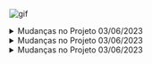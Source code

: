 ![gif](public/gif.gif)

<details>
  <summary>Mudanças no Projeto 03/06/2023</summary>


## Arquivos Deletados
- `app/Http/Controllers/CurrencyApiServiceController.php`
- `public/vendor/adminlte/dist/css/adminlte.css`
- `resources/views/pages.blade.php`

## Novos Arquivos
- `app/Http/Controllers/DatalogController.php`
- `app/Http/Controllers/EquipamentoController.php`
- `app/Http/Controllers/LogeventController.php`
- `app/Http/Controllers/PainelconfController.php`
- `app/Http/Controllers/VisaoGeralController.php`
- `app/Models/Datalog.php`
- `app/Models/Equipamentos.php`
- `app/Models/Logevent.php`
- `public/css/table.css`
- `public/js/table.js`
- `public/loading.gif`
- `resources/css/admin_custom.css`
- `resources/views/nav/datalogs.blade.php`
- `resources/views/nav/equipamentos.blade.php`
- `resources/views/nav/logevents.blade.php`
- `resources/views/nav/painelconf.blade.php`
- `resources/views/nav/visaogeral.blade.php`

## Arquivos Modificados
- `composer.lock`
- `config/adminlte.php`
- `package-lock.json`
- `package.json`
- `public/vendor/adminlte/dist/css/adminlte.min.css`
- `resources/views/home.blade.php`
- `routes/web.php`
</details>

<details>
  <summary>Mudanças no Projeto 03/06/2023</summary>

# Mudanças no Projeto 03/06/2023

- `README.md`
- `app/Console/Kernel.php`
- `app/Http/Controllers/VisaoGeralController.php`
- `public/vendor/adminlte/dist/css/adminlte.css.map`
- `public/vendor/adminlte/dist/css/adminlte.min.css.map`
- `resources/views/nav/equipamentos.blade.php`
- `resources/views/nav/visaogeral.blade.php`
- `routes/web.php`    

## A função schedule é responsável por agendar e executar o ping em uma lista de equipamentos a cada três minutos. 

O código a seguir mostra o agendamento de verificação de ping em intervalos de três minutos.
```php 
protected function schedule(Schedule $schedule): void
{
    $schedule->call(function () {
        $equipamentos = Equipamentos::all();

        foreach ($equipamentos as $equipamento) {
            $ip = $equipamento->ip;

            // Executa o comando de ping
            $pingOutput = [];
            $pingResult = -1;
            exec("ping -c 1 $ip", $pingOutput, $pingResult);

            \Log::info('Ping Output: ' . implode(PHP_EOL, $pingOutput));

            // Verifica o resultado do ping
            $comunicando = false;
            foreach ($pingOutput as $outputLine) {
                if (strpos($outputLine, 'Recebidos = 4') !== false) {
                    $comunicando = true;
                    break;
                }
            }

            // Atualiza o status do equipamento no banco de dados
            $equipamento->status = $comunicando ? 'Comunicando' : 'Não comunicando';
            $equipamento->save();
        }
        \Illuminate\Support\Facades\Log::info('Ping executado com sucesso.');

    })->everyThreeMinutes();
}
``` 
Este código utiliza a biblioteca Schedule para agendar a verificação de ping em equipamentos específicos. A cada três minutos, o código executa um ping em cada equipamento, verifica o resultado do ping e atualiza o status no banco de dados. O log de saída do ping é registrado para fins de monitoramento e solução de problemas.
</details>

<details>
     <summary>Mudanças no Projeto 03/06/2023</summary>

## Arquivos Modificados

- `README.md`
- `app/Http/Controllers/EquipamentoController.php`
- `app/Http/Controllers/VisaoGeralController.php`
- `resources/views/nav/visaogeral.blade.php`
</details>